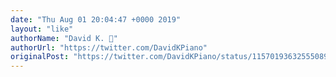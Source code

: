 ```yaml
---
date: "Thu Aug 01 20:04:47 +0000 2019"
layout: "like"
authorName: "David K. 🎹"
authorUrl: "https://twitter.com/DavidKPiano"
originalPost: "https://twitter.com/DavidKPiano/status/1157019363255508992"
---
```

